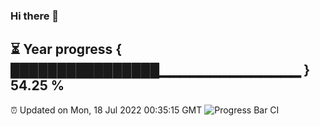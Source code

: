 ### Hi there 👋
⏳ Year progress { ████████████████▁▁▁▁▁▁▁▁▁▁▁▁▁▁ } 54.25 %
---
⏰ Updated on Mon, 18 Jul 2022 00:35:15 GMT
![Progress Bar CI](https://github.com/Moyi321/Moyi321/workflows/Progress%20Bar%20CI/badge.svg)
